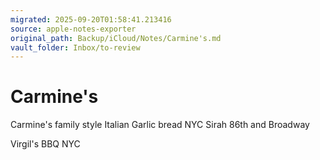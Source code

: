 ```yaml
---
migrated: 2025-09-20T01:58:41.213416
source: apple-notes-exporter
original_path: Backup/iCloud/Notes/Carmine's.md
vault_folder: Inbox/to-review
---
```

# Carmine's

Carmine's 
family style Italian 
Garlic bread
NYC
Sirah
86th and Broadway

Virgil's
BBQ
NYC
